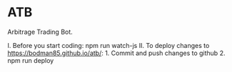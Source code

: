 # ATB
Arbitrage Trading Bot.

I. Before you start coding:
	npm run watch-js
II. To deploy changes to https://bodman85.github.io/atb/:
	1. Commit and push changes to github
	2. npm run deploy
